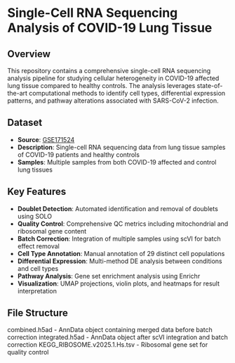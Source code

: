 # Single-Cell RNA Sequencing Analysis of COVID-19 Lung Tissue

## Overview
This repository contains a comprehensive single-cell RNA sequencing analysis pipeline for studying cellular heterogeneity in COVID-19 affected lung tissue compared to healthy controls. The analysis leverages state-of-the-art computational methods to identify cell types, differential expression patterns, and pathway alterations associated with SARS-CoV-2 infection.

## Dataset
- **Source**: [GSE171524](https://www.ncbi.nlm.nih.gov/geo/query/acc.cgi?acc=GSE171524)
- **Description**: Single-cell RNA sequencing data from lung tissue samples of COVID-19 patients and healthy controls
- **Samples**: Multiple samples from both COVID-19 affected and control lung tissues

## Key Features
- **Doublet Detection**: Automated identification and removal of doublets using SOLO
- **Quality Control**: Comprehensive QC metrics including mitochondrial and ribosomal gene content
- **Batch Correction**: Integration of multiple samples using scVI for batch effect removal
- **Cell Type Annotation**: Manual annotation of 29 distinct cell populations
- **Differential Expression**: Multi-method DE analysis between conditions and cell types
- **Pathway Analysis**: Gene set enrichment analysis using Enrichr
- **Visualization**: UMAP projections, violin plots, and heatmaps for result interpretation

## File Structure
combined.h5ad - AnnData object containing merged data before batch correction
integrated.h5ad - AnnData object after scVI integration and batch correction
KEGG_RIBOSOME.v2025.1.Hs.tsv - Ribosomal gene set for quality control

